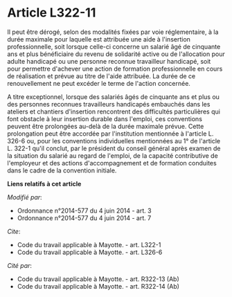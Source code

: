 # Article L322-11

Il peut être dérogé, selon des modalités fixées par voie réglementaire, à la durée maximale pour laquelle est attribuée une
aide à l'insertion professionnelle, soit lorsque celle-ci concerne un salarié âgé de cinquante ans et plus bénéficiaire du
revenu de solidarité active ou de l'allocation pour adulte handicapé ou une personne reconnue travailleur handicapé, soit
pour permettre d'achever une action de formation professionnelle en cours de réalisation et prévue au titre de l'aide
attribuée. La durée de ce renouvellement ne peut excéder le terme de l'action concernée. 

A titre exceptionnel, lorsque des salariés âgés de cinquante ans et plus ou des personnes reconnues travailleurs handicapés
embauchés dans les ateliers et chantiers d'insertion rencontrent des difficultés particulières qui font obstacle à leur
insertion durable dans l'emploi, ces conventions peuvent être prolongées au-delà de la durée maximale prévue. Cette
prolongation peut être accordée par l'institution mentionnée à l'article L. 326-6 ou, pour les conventions individuelles
mentionnées au 1° de l'article L. 322-1 qu'il conclut, par le président du conseil général après examen de la situation du
salarié au regard de l'emploi, de la capacité contributive de l'employeur et des actions d'accompagnement et de formation
conduites dans le cadre de la convention initiale.

**Liens relatifs à cet article**

_Modifié par_:

  - Ordonnance n°2014-577 du 4 juin 2014 - art. 3
  - Ordonnance n°2014-577 du 4 juin 2014 - art. 7

_Cite_:

  - Code du travail applicable à Mayotte. - art. L322-1
  - Code du travail applicable à Mayotte. - art. L326-6

_Cité par_:

  - Code du travail applicable à Mayotte. - art. R322-13 (Ab)
  - Code du travail applicable à Mayotte. - art. R322-14 (Ab)

